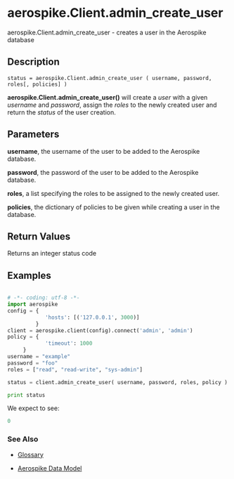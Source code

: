 
# aerospike.Client.admin_create_user

aerospike.Client.admin_create_user - creates a user in the Aerospike database

## Description

```
status = aerospike.Client.admin_create_user ( username, password, roles[, policies] )

```

**aerospike.Client.admin_create_user()** will create a *user* with a given *username* and *password*, assign the *roles* to the newly created user and return the *status* of the user creation.   

## Parameters

**username**, the username of the user to be added to the Aerospike database.

**password**, the password of the user to be added to the Aerospike database.

**roles**, a list specifying the roles to be assigned to the newly created user.

**policies**, the dictionary of policies to be given while creating a user in the database.   

## Return Values
Returns an integer status code


## Examples

```python

# -*- coding: utf-8 -*-
import aerospike
config = {
            'hosts': [('127.0.0.1', 3000)]
         }
client = aerospike.client(config).connect('admin', 'admin')
policy = {
            'timeout': 1000
	 }
username = "example"
password = "foo"
roles = ["read", "read-write", "sys-admin"]

status = client.admin_create_user( username, password, roles, policy )

print status

```

We expect to see:

```python
0
```



### See Also



- [Glossary](http://www.aerospike.com/docs/guide/glossary.html)

- [Aerospike Data Model](http://www.aerospike.com/docs/architecture/data-model.html)
